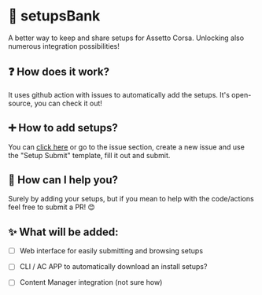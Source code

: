 # 🏦 setupsBank 
A better way to keep and share setups for Assetto Corsa. 
Unlocking also numerous integration possibilities!

## ❓ How does it work?
It uses github action with issues to automatically add the setups. It's open-source, you can check it out!

## ➕ How to add setups?
You can <a target="_blank" href="https://github.com/habby1337/setupsBank/issues/new?assignees=habby1337&labels=Awaiting+Approval&projects=&template=setup-submit.md&title=%5BSETUP%5D+car%40track">click here</a> or go to the issue section, create a new issue and use the "Setup Submit" template, fill it out and submit.


## 🤝 How can I help you?
Surely by adding your setups, but if you mean to help with the code/actions feel free to submit a PR! 😊



## ✨ What will be added:
- [ ] Web interface for easily submitting and browsing setups
- [ ] CLI / AC APP to automatically download an install setups?
- [ ] Content Manager integration (not sure how)




